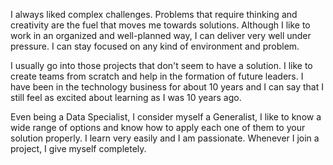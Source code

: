 I always liked complex challenges. Problems that require thinking and creativity are the fuel that moves me towards solutions. Although I like to work in an organized and well-planned way, I can deliver very well under pressure. I can stay focused on any kind of environment and problem.

I usually go into those projects that don't seem to have a solution. I like to create teams from scratch and help in the formation of future leaders. I have been in the technology business for about 10 years and I can say that I still feel as excited about learning as I was 10 years ago.

Even being a Data Specialist, I consider myself a Generalist, I like to know a wide range of options and know how to apply each one of them to your solution properly. I learn very easily and I am passionate. Whenever I join a project, I give myself completely.
